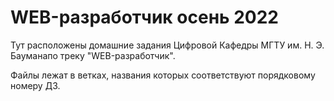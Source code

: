 # WEB-разработчик осень 2022

Тут расположены домашние задания Цифровой Кафедры МГТУ им. Н. Э. Бауманапо треку "WEB-разработчик".

Файлы лежат в ветках, названия которых соответствуют порядковому номеру ДЗ.
